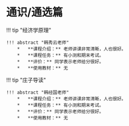 # 通识/通选篇

!!! tip "经济学原理"

    !!! abstract "韩秀云老师"
        *   **课程介绍：** 老师讲课非常清晰，人也很好。
        *   **课程任务：** 有小测和期末考试。
        *   **评价：** 同学表示老师给分很好。
        *   **使用教材：** 无

!!! tip "庄子导读"

    !!! abstract "韩经国老师"
        *   **课程介绍：** 老师讲课非常清晰，人也很好。
        *   **课程任务：** 有小测和期末考试。
        *   **评价：** 同学表示老师给分很好。
        *   **使用教材：** 无
